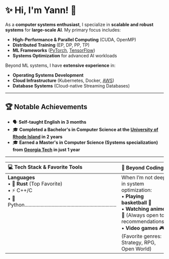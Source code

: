 # ✨ Hi, I'm Yann! 👋  

As a **computer systems enthusiast**, I specialize in **scalable and robust systems** for **large-scale AI**. My primary focus includes:  
- **High-Performance & Parallel Computing** (CUDA, OpenMP)  
- **Distributed Training** (EP, DP, PP, TP)  
- **ML Frameworks** ([PyTorch](https://pytorch.org/), [TensorFlow](https://www.tensorflow.org/))  
- **Systems Optimization** for advanced AI workloads  

Beyond ML systems, I have **extensive experience** in:
- **Operating Systems Development**  
- **Cloud Infrastructure** (Kubernetes, Docker, [AWS](https://aws.amazon.com/))  
- **Database Systems** (Cloud-native Streaming Databases)  

---

## 🏆 **Notable Achievements**  
- 🗣️ **Self-taught English in 3 months**  
- 🎓 **Completed a Bachelor's in Computer Science at the [University of Rhode Island](https://www.uri.edu/) in 2 years**  
- 🎓 **Earned a Master's in Computer Science (Systems specialization) from [Georgia Tech](https://www.cc.gatech.edu/) in just 1 year**  

---

<table width="100%">
  <thead>
    <tr>
      <!-- No more fixed width on TH elements; let them auto-size -->
      <th style="text-align: left; padding-right: 50px;">💻 Tech Stack & Favorite Tools</th>
      <th style="text-align: left;">🏀 Beyond Coding</th>
    </tr>
  </thead>
  <tbody>
    <tr>
      <!-- Remove white-space: nowrap to allow line breaks -->
      <td valign="top">
        <strong>Languages</strong><br>
        • 🦀 <strong>Rust</strong> (Top Favorite)<br>
        • ⚡ C++/C<br>
        • 🐍 Python....................................................................<br>
      </td>
      <td valign="top">
        When I’m not deep in system optimization:<br>
        • <strong>Playing basketball</strong> 🏀<br>
        • <strong>Watching anime</strong> 🎥 (Always open to recommendations!)<br>
        • <strong>Video games</strong> 🎮 (Favorite genres: Strategy, RPG, Open World)
      </td>
    </tr>
  </tbody>
</table>


